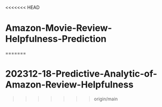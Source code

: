 <<<<<<< HEAD
# Amazon-Movie-Review-Helpfulness-Prediction
=======
# 202312-18-Predictive-Analytic-of-Amazon-Review-Helpfulness
>>>>>>> origin/main

